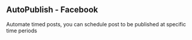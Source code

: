 ## AutoPublish - Facebook

Automate timed posts, you can schedule post to be published at specific time periods